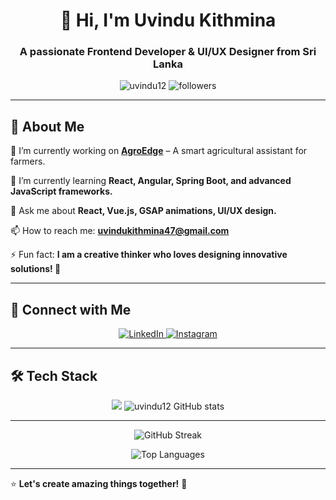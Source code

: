 <h1 align="center">👋 Hi, I'm Uvindu Kithmina</h1>
<h3 align="center">A passionate Frontend Developer & UI/UX Designer from Sri Lanka</h3>

<p align="center">
  <img src="https://komarev.com/ghpvc/?username=uvindu12&label=Profile%20views&color=0e75b6&style=flat" alt="uvindu12" />
  <img src="https://img.shields.io/github/followers/uvindu12?label=Followers&style=social" alt="followers">
</p>

---

## 🚀 About Me  
🔭 I’m currently working on [**AgroEdge**](https://github.com/uvindu12/AgroEdge.git) – A smart agricultural assistant for farmers.  

🌱 I’m currently learning **React, Angular, Spring Boot, and advanced JavaScript frameworks.**  

💬 Ask me about **React, Vue.js, GSAP animations, UI/UX design.**  

📫 How to reach me: **uvindukithmina47@gmail.com**  

⚡ Fun fact: **I am a creative thinker who loves designing innovative solutions! 🎨**  

---

## 🔗 Connect with Me  
<p align="center">
  <a href="https://linkedin.com/in/uvindu-kithmina" target="_blank">
    <img src="https://img.shields.io/badge/LinkedIn-blue?logo=linkedin&style=for-the-badge" alt="LinkedIn">
  </a>
  <a href="https://instagram.com/unic_o_design" target="_blank">
    <img src="https://img.shields.io/badge/Instagram-red?logo=instagram&style=for-the-badge" alt="Instagram">
  </a>
</p>

---

## 🛠️ Tech Stack  
<p align="center">
  <img src="https://skillicons.dev/icons?i=html,css,js,react,vue,angular,nodejs,express,spring,java,python,tailwind,figma,photoshop,git,github" />
   <img src="https://github-readme-stats.vercel.app/api?username=uvindu12&show_icons=true&theme=tokyonight" alt="uvindu12 GitHub stats" />
</p>

---

<p align="center">
  <img src="https://github-readme-streak-stats.herokuapp.com/?user=uvindu12&theme=tokyonight" alt="GitHub Streak" />
</p>

<p align="center">
  <img src="https://github-readme-stats.vercel.app/api/top-langs/?username=uvindu12&layout=compact&theme=tokyonight" alt="Top Languages" />
</p>

---

⭐ **Let's create amazing things together!** 🚀  
